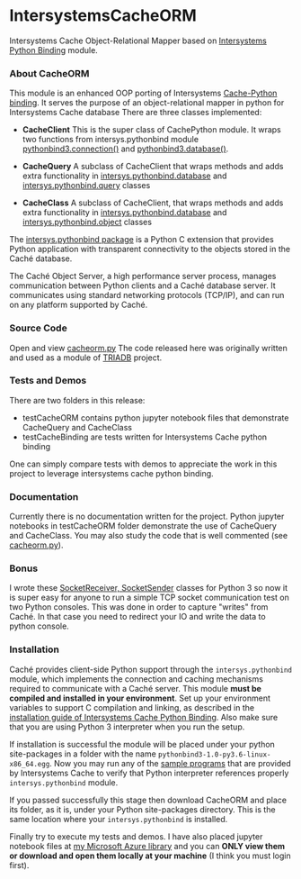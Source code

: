 # IntersystemsCacheORM
Intersystems Cache Object-Relational Mapper based on [Intersystems Python Binding][4] module. 

### About CacheORM
This module is an enhanced OOP porting of Intersystems [Cache-Python binding][1]. It serves the purpose of an object-relational mapper in python for Intersystems Cache database There are three classes implemented:

* **CacheClient**
This is the super class of CachePython module. It wraps two functions from intersys.pythonbind module [pythonbind3.connection()][3] and [pythonbind3.database()][6].

* **CacheQuery**
A subclass of CacheClient that wraps methods and adds extra functionality in [intersys.pythonbind.database][6] and [intersys.pythonbind.query][2] classes

* **CacheClass**
A subclass of CacheClient, that wraps methods and adds extra functionality in [intersys.pythonbind.database][6] and [intersys.pythonbind.object][5] classes

The [intersys.pythonbind package][4] is a Python C extension that provides Python application with transparent connectivity to the objects stored in the Caché database.

The Caché Object Server, a high performance server process, manages communication between Python clients and a Caché database server. It communicates using standard networking protocols (TCP/IP), and can run on any platform supported by Caché.

### Source Code
Open and view [cacheorm.py][8]
The code released here was originally written and used as a module of [TRIADB][11] project.

### Tests and Demos
There are two folders in this release:

* testCacheORM contains python jupyter notebook files that demonstrate CacheQuery and CacheClass
* testCacheBinding are tests written for Intersystems Cache python binding

One can simply compare tests with demos to appreciate the work in this project to leverage intersystems cache python binding.

### Documentation
Currently there is no documentation written for the project. Python jupyter notebooks in testCacheORM folder demonstrate the use of CacheQuery and CacheClass. You may also study the code that is well commented (see [cacheorm.py][8]).

### Bonus
I wrote these [SocketReceiver, SocketSender][7]  classes for Python 3 so now it is super easy for anyone to run a simple TCP socket communication test on two Python consoles. This was done in order to capture "writes" from Caché. In that case you need to redirect your IO and write the data to python console.

### Installation
Caché provides client-side Python support through the `intersys.pythonbind` module, which implements the connection and caching mechanisms required to communicate with a Caché server. This module **must be compiled and installed in your environment**. Set up your environment variables to support C compilation and linking, as described in the [installation guide of Intersystems Cache Python Binding][12]. Also make sure that you are using Python 3 interpreter when you run the setup.

If installation is successful the module will be placed under your python site-packages in a folder with the name `pythonbind3-1.0-py3.6-linux-x86_64.egg`. Now you may run any of the [sample programs][13] that are provided by Intersystems Cache to verify that Python interpreter references properly `intersys.pythonbind` module.

If you passed successfully this stage then download CacheORM and place its folder, as it is, under your Python site-packages directory. This is the same location where your `intersys.pythonbind` is installed.

Finally try to execute my tests and demos. I have also placed jupyter notebook files at [my Microsoft Azure library][14] and you can **ONLY view them or download and open them locally at your machine** (I think you must login first).

[1]: https://docs.intersystems.com/latest/csp/docbook/DocBook.UI.Page.cls?KEY=GBPY_using
[2]: https://docs.intersystems.com/latest/csp/docbook/DocBook.UI.Page.cls?KEY=GBPY_classes#GBPY_classes_queries
[3]: https://docs.intersystems.com/latest/csp/docbook/DocBook.UI.Page.cls?KEY=GBPY_using#GBPY_using_basics
[4]: https://docs.intersystems.com/latest/csp/docbook/DocBook.UI.Page.cls?KEY=GBPY
[5]: https://docs.intersystems.com/latest/csp/docbook/DocBook.UI.Page.cls?KEY=GBPY_classes#GBPY_classes_objects
[6]: https://docs.intersystems.com/latest/csp/docbook/DocBook.UI.Page.cls?KEY=GBPY_classes#GBPY_classes_database
[7]: https://github.com/healiseu/IntersystemsCacheORM/blob/master/socket.py
[8]: https://github.com/healiseu/IntersystemsCacheORM/blob/master/cacheorm.py
[9]: https://github.com/healiseu/IntersystemsCacheORM/blob/master/testCacheORM/testCacheORM%20-%20Cache%20Objects%20Test%201.ipynb
[10]: https://github.com/healiseu/IntersystemsCacheORM/blob/master/testCacheORM/testCacheORM%20-%20Cache%20Objects%20Test%202.ipynb
[11]: http://healis.eu/triadb
[12]: https://docs.intersystems.com/latest/csp/docbook/DocBook.UI.Page.cls?KEY=GBPY_intro#GBPY_intro_install
[13]: https://docs.intersystems.com/latest/csp/docbook/DocBook.UI.Page.cls?KEY=GBPY_intro#GBPY_intro_samples
[14]: https://notebooks.azure.com/athanassios/libraries/CacheORM
